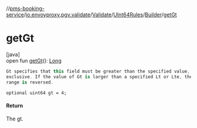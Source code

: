 //[pms-booking-service](../../../../../index.md)/[io.envoyproxy.pgv.validate](../../../index.md)/[Validate](../../index.md)/[UInt64Rules](../index.md)/[Builder](index.md)/[getGt](get-gt.md)

# getGt

[java]\
open fun [getGt](get-gt.md)(): [Long](https://kotlinlang.org/api/core/kotlin-stdlib/kotlin/-long/index.html)

```kotlin
Gt specifies that this field must be greater than the specified value,
exclusive. If the value of Gt is larger than a specified Lt or Lte, the
range is reversed.

```
`optional uint64 gt = 4;`

#### Return

The gt.